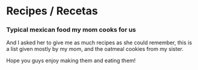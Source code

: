 # Recipes / Recetas

### Typical mexican food my mom cooks for us

And I asked her to give me as much recipes as she could remember, this is a list given mostly by my mom, and the oatmeal cookies from my sister.

Hope you guys enjoy making them and eating them!
